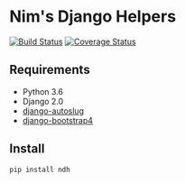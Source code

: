 # Nim's Django Helpers
[![Build Status](https://travis-ci.org/nim65s/ndh.svg?branch=master)](https://travis-ci.org/nim65s/ndh)
[![Coverage Status](https://coveralls.io/repos/github/nim65s/ndh/badge.svg?branch=master)](https://coveralls.io/github/nim65s/ndh?branch=master)

## Requirements

- Python 3.6
- Django 2.0
- [django-autoslug](https://github.com/iplweb/django-autoslug-iplweb)
- [django-bootstrap4](https://github.com/zostera/django-bootstrap4)

## Install

`pip install ndh`
